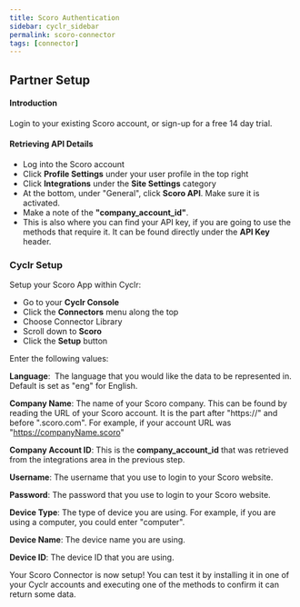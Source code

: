 ```yaml
---
title: Scoro Authentication
sidebar: cyclr_sidebar
permalink: scoro-connector
tags: [connector]
---
```


## Partner Setup

#### Introduction

Login to your existing Scoro account, or sign-up for a free 14 day trial.

#### Retrieving API Details

*   Log into the Scoro account
*   Click **Profile Settings** under your user profile in the top right
*   Click **Integrations** under the **Site Settings** category
*   At the bottom, under "General", click **Scoro API**. Make sure it is activated.
*   Make a note of the **"company_account_id"**.
*   This is also where you can find your API key, if you are going to use the methods that require it. It can be found directly under the **API Key** header.

### Cyclr Setup

Setup your Scoro App within Cyclr:

*   Go to your **Cyclr Console**
*   Click the **Connectors** menu along the top
*   Choose Connector Library
*   Scroll down to **Scoro**
*   Click the **Setup** button

Enter the following values:

**Language**:  The language that you would like the data to be represented in. Default is set as "eng" for English.

**Company Name**: The name of your Scoro company. This can be found by reading the URL of your Scoro account. It is the part after "https://" and before ".scoro.com". For example, if your account URL was "https://companyName.scoro"

**Company Account ID**: This is the **company_account_id** that was retrieved from the integrations area in the previous step.

**Username**: The username that you use to login to your Scoro website.

**Password**: The password that you use to login to your Scoro website.

**Device Type**: The type of device you are using. For example, if you are using a computer, you could enter "computer".

**Device Name**: The device name you are using.

**Device ID**: The device ID that you are using.

Your Scoro Connector is now setup! You can test it by installing it in one of your Cyclr accounts and executing one of the methods to confirm it can return some data.
